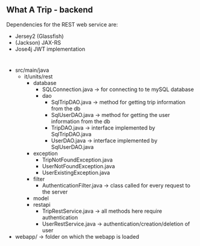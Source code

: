 ## What A Trip - backend

Dependencies for the REST web service are:
* Jersey2 (Glassfish)
* (Jackson) JAX-RS
* Jose4j JWT implementation

# 
* src/main/java
	* it/units/rest
		* database
			* SQLConnection.java -> for connecting to te mySQL database
			* dao
				* SqlTripDAO.java -> method for getting trip information from the db
				* SqlUserDAO.java -> method for getting the user information from the db
				* TripDAO.java -> interface implemented by SqlTripDAO.java
				* UserDAO.java -> interface implemented by SqlUserDAO.java
		* exception
			* TripNotFoundException.java
			* UserNotFoundException.java
			* UserExistingException.java
		* filter
			* AuthenticationFilter.java -> class called for every request to the server
		* model
		* restapi
			* TripRestService.java -> all methods here require authentication 
			* UserRestService.java -> authentication/creation/deletion of user 
* webapp/ -> folder on which the  webapp is loaded 
